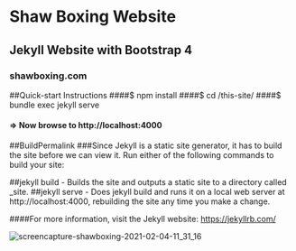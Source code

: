 # Shaw Boxing Website
## Jekyll Website with Bootstrap 4
### shawboxing.com

##Quick-start Instructions
####$ npm install
####$ cd /this-site/
####$ bundle exec jekyll serve

#### => Now browse to http://localhost:4000

##BuildPermalink
###Since Jekyll is a static site generator, it has to build the site before we can view it. Run either of the following commands to build your site:

##jekyll build - Builds the site and outputs a static site to a directory called _site.
##jekyll serve - Does jekyll build and runs it on a local web server at http://localhost:4000, rebuilding the site any time you make a change.

####For more information, visit the Jekyll website: https://jekyllrb.com/

![screencapture-shawboxing-2021-02-04-11_31_16](https://user-images.githubusercontent.com/9203795/106923910-8bd89f80-66dc-11eb-8f20-955881c54274.png)

